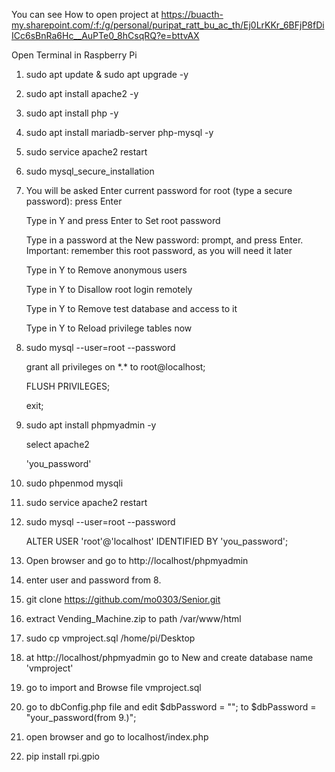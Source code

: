 You can see How to open project at 
https://buacth-my.sharepoint.com/:f:/g/personal/puripat_ratt_bu_ac_th/Ej0LrKKr_6BFjP8fDiICc6sBnRa6Hc__AuPTe0_8hCsqRQ?e=bttvAX

Open Terminal in Raspberry Pi
1. sudo apt update & sudo apt upgrade -y
2. sudo apt install apache2 -y 
3. sudo apt install php -y
4. sudo apt install mariadb-server php-mysql -y
5. sudo service apache2 restart
6. sudo mysql_secure_installation
7. You will be asked Enter current password for root (type a secure password): press Enter

	Type in Y and press Enter to Set root password
	
	Type in a password at the New password: prompt, and press Enter. Important: remember this root password, as you will need it later
	
	Type in Y to Remove anonymous users
	
	Type in Y to Disallow root login remotely
	
	Type in Y to Remove test database and access to it
	
	Type in Y to Reload privilege tables now
	
8. sudo mysql --user=root --password

	 grant all privileges on \*.\* to root@localhost;

	 FLUSH PRIVILEGES;
	 
	 exit;
	 
9. sudo apt install phpmyadmin -y

	 select apache2

	 'you_password'


10. sudo phpenmod mysqli
11. sudo service apache2 restart
12. sudo mysql --user=root --password

	 ALTER USER 'root'@'localhost' IDENTIFIED BY 'you_password';

13. Open browser and go to http://localhost/phpmyadmin
14. enter user and password from 8.
15. git clone https://github.com/mo0303/Senior.git
16. extract Vending_Machine.zip to path /var/www/html
17. sudo cp vmproject.sql /home/pi/Desktop
18. at http://localhost/phpmyadmin go to New and create database name 'vmproject'
19. go to import and Browse file vmproject.sql
20. go to dbConfig.php file and edit $dbPassword = ""; to $dbPassword = "your_password(from 9.)";
21. open browser and go to localhost/index.php
22. pip install rpi.gpio
